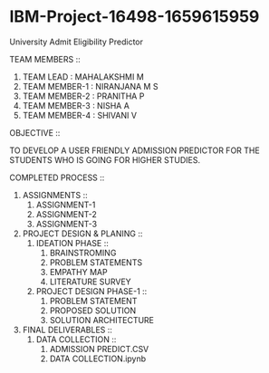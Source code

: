 # IBM-Project-16498-1659615959
University Admit Eligibility Predictor

TEAM MEMBERS ::

 1) TEAM LEAD : MAHALAKSHMI M
 2) TEAM MEMBER-1 : NIRANJANA M S
 3) TEAM MEMBER-2 : PRANITHA P
 4) TEAM MEMBER-3 : NISHA A
 5) TEAM MEMBER-4 : SHIVANI V

OBJECTIVE ::

  TO DEVELOP A USER FRIENDLY ADMISSION PREDICTOR FOR THE STUDENTS WHO IS GOING FOR HIGHER STUDIES.

COMPLETED PROCESS ::

  1) ASSIGNMENTS ::
        1) ASSIGNMENT-1
        2) ASSIGNMENT-2
        3) ASSIGNMENT-3
  2) PROJECT DESIGN & PLANING ::
        1) IDEATION PHASE ::
            1) BRAINSTROMING
            2) PROBLEM STATEMENTS
            3) EMPATHY MAP
            4) LITERATURE SURVEY
        2) PROJECT DESIGN PHASE-1 ::
            1) PROBLEM STATEMENT
            2) PROPOSED SOLUTION
            3) SOLUTION ARCHITECTURE
  3) FINAL DELIVERABLES ::
        1) DATA COLLECTION ::
            1) ADMISSION PREDICT.CSV
            2) DATA COLLECTION.ipynb 
